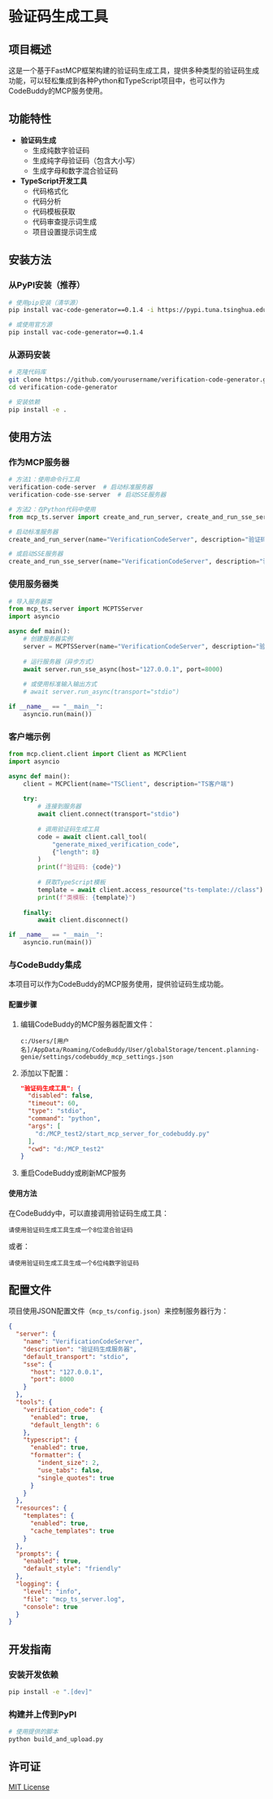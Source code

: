 # 验证码生成工具

## 项目概述
这是一个基于FastMCP框架构建的验证码生成工具，提供多种类型的验证码生成功能，可以轻松集成到各种Python和TypeScript项目中，也可以作为CodeBuddy的MCP服务使用。

## 功能特性
- **验证码生成**
  - 生成纯数字验证码
  - 生成纯字母验证码（包含大小写）
  - 生成字母和数字混合验证码
- **TypeScript开发工具**
  - 代码格式化
  - 代码分析
  - 代码模板获取
  - 代码审查提示词生成
  - 项目设置提示词生成

## 安装方法

### 从PyPI安装（推荐）
```bash
# 使用pip安装（清华源）
pip install vac-code-generator==0.1.4 -i https://pypi.tuna.tsinghua.edu.cn/simple

# 或使用官方源
pip install vac-code-generator==0.1.4
```

### 从源码安装
```bash
# 克隆代码库
git clone https://github.com/yourusername/verification-code-generator.git
cd verification-code-generator

# 安装依赖
pip install -e .
```

## 使用方法

### 作为MCP服务器
```python
# 方法1：使用命令行工具
verification-code-server  # 启动标准服务器
verification-code-sse-server  # 启动SSE服务器

# 方法2：在Python代码中使用
from mcp_ts.server import create_and_run_server, create_and_run_sse_server

# 启动标准服务器
create_and_run_server(name="VerificationCodeServer", description="验证码生成服务器")

# 或启动SSE服务器
create_and_run_sse_server(name="VerificationCodeServer", description="验证码生成服务器", port=8080)
```

### 使用服务器类
```python
# 导入服务器类
from mcp_ts.server import MCPTSServer
import asyncio

async def main():
    # 创建服务器实例
    server = MCPTSServer(name="VerificationCodeServer", description="验证码生成服务器")
    
    # 运行服务器（异步方式）
    await server.run_sse_async(host="127.0.0.1", port=8000)
    
    # 或使用标准输入输出方式
    # await server.run_async(transport="stdio")

if __name__ == "__main__":
    asyncio.run(main())
```

### 客户端示例
```python
from mcp.client.client import Client as MCPClient
import asyncio

async def main():
    client = MCPClient(name="TSClient", description="TS客户端")
    
    try:
        # 连接到服务器
        await client.connect(transport="stdio")
        
        # 调用验证码生成工具
        code = await client.call_tool(
            "generate_mixed_verification_code",
            {"length": 8}
        )
        print(f"验证码: {code}")
        
        # 获取TypeScript模板
        template = await client.access_resource("ts-template://class")
        print(f"类模板: {template}")
        
    finally:
        await client.disconnect()

if __name__ == "__main__":
    asyncio.run(main())
```

### 与CodeBuddy集成
本项目可以作为CodeBuddy的MCP服务使用，提供验证码生成功能。

#### 配置步骤
1. 编辑CodeBuddy的MCP服务器配置文件：
   ```
   c:/Users/[用户名]/AppData/Roaming/CodeBuddy/User/globalStorage/tencent.planning-genie/settings/codebuddy_mcp_settings.json
   ```

2. 添加以下配置：
   ```json
   "验证码生成工具": {
     "disabled": false,
     "timeout": 60,
     "type": "stdio",
     "command": "python",
     "args": [
       "d:/MCP_test2/start_mcp_server_for_codebuddy.py"
     ],
     "cwd": "d:/MCP_test2"
   }
   ```

3. 重启CodeBuddy或刷新MCP服务

#### 使用方法
在CodeBuddy中，可以直接调用验证码生成工具：

```
请使用验证码生成工具生成一个8位混合验证码
```

或者：

```
请使用验证码生成工具生成一个6位纯数字验证码
```

## 配置文件
项目使用JSON配置文件（`mcp_ts/config.json`）来控制服务器行为：

```json
{
  "server": {
    "name": "VerificationCodeServer",
    "description": "验证码生成服务器",
    "default_transport": "stdio",
    "sse": {
      "host": "127.0.0.1",
      "port": 8000
    }
  },
  "tools": {
    "verification_code": {
      "enabled": true,
      "default_length": 6
    },
    "typescript": {
      "enabled": true,
      "formatter": {
        "indent_size": 2,
        "use_tabs": false,
        "single_quotes": true
      }
    }
  },
  "resources": {
    "templates": {
      "enabled": true,
      "cache_templates": true
    }
  },
  "prompts": {
    "enabled": true,
    "default_style": "friendly"
  },
  "logging": {
    "level": "info",
    "file": "mcp_ts_server.log",
    "console": true
  }
}
```

## 开发指南

### 安装开发依赖
```bash
pip install -e ".[dev]"
```

### 构建并上传到PyPI
```bash
# 使用提供的脚本
python build_and_upload.py
```

## 许可证
[MIT License](LICENSE)
